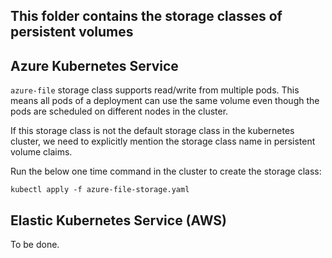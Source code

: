 ## This folder contains the storage classes of persistent volumes

## Azure Kubernetes Service

`azure-file` storage class supports read/write from multiple pods. This means all pods of a deployment can use the same volume even though the pods are scheduled on different nodes in the cluster.

If this storage class is not the default storage class in the kubernetes cluster, we need to explicitly mention the storage class name in persistent volume claims.

Run the below one time command in the cluster to create the storage class:

`kubectl apply -f azure-file-storage.yaml`


## Elastic Kubernetes Service (AWS)

To be done.
